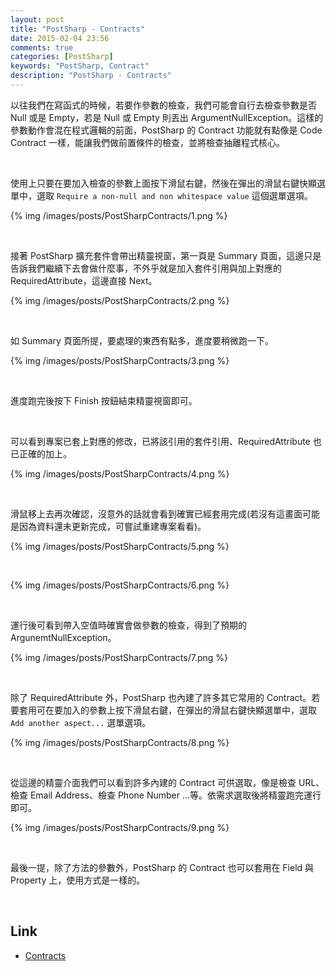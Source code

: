 ```yaml
---
layout: post
title: "PostSharp - Contracts"
date: 2015-02-04 23:56
comments: true
categories: [PostSharp]
keywords: "PostSharp, Contract"
description: "PostSharp - Contracts"
---
```


以往我們在寫函式的時候，若要作參數的檢查，我們可能會自行去檢查參數是否 Null 或是 Empty，若是 Null 或 Empty 則丟出 ArgumentNullException。這樣的參數動作會混在程式邏輯的前面，PostSharp 的 Contract 功能就有點像是 Code Contract 一樣，能讓我們做前置條件的檢查，並將檢查抽離程式核心。   

<!-- More -->

<br/>


使用上只要在要加入檢查的參數上面按下滑鼠右鍵，然後在彈出的滑鼠右鍵快顯選單中，選取 `Require a non-null and non whitespace value` 這個選單選項。

{% img /images/posts/PostSharpContracts/1.png %}

<br/>


接著 PostSharp 擴充套件會帶出精靈視窗，第一頁是 Summary 頁面，這邊只是告訴我們繼續下去會做什麼事，不外乎就是加入套件引用與加上對應的 RequiredAttribute，這邊直接 Next。

{% img /images/posts/PostSharpContracts/2.png %}

<br/>


如 Summary 頁面所提，要處理的東西有點多，進度要稍微跑一下。  

{% img /images/posts/PostSharpContracts/3.png %}

<br/>


進度跑完後按下 Finish 按鈕結束精靈視窗即可。  

<br/>


可以看到專案已套上對應的修改，已將該引用的套件引用、RequiredAttribute 也已正確的加上。

{% img /images/posts/PostSharpContracts/4.png %}

<br/>


滑鼠移上去再次確認，沒意外的話就會看到確實已經套用完成(若沒有這畫面可能是因為資料還未更新完成，可嘗試重建專案看看)。  

{% img /images/posts/PostSharpContracts/5.png %}

<br/>

{% img /images/posts/PostSharpContracts/6.png %}

<br/>


運行後可看到帶入空值時確實會做參數的檢查，得到了預期的 ArgunemtNullException。  

{% img /images/posts/PostSharpContracts/7.png %}

<br/>


除了 RequiredAttribute 外，PostSharp 也內建了許多其它常用的 Contract。若要套用可在要加入的參數上按下滑鼠右鍵，在彈出的滑鼠右鍵快顯選單中，選取 `Add another aspect...` 選單選項。  

{% img /images/posts/PostSharpContracts/8.png %}

<br/>


從這邊的精靈介面我們可以看到許多內建的 Contract 可供選取，像是檢查 URL、檢查 Email Address、檢查 Phone Number ...等。依需求選取後將精靈跑完運行即可。    

{% img /images/posts/PostSharpContracts/9.png %}

<br/>


最後一提，除了方法的參數外，PostSharp 的 Contract 也可以套用在 Field 與 Property 上，使用方式是一樣的。  

<br/>

Link
----
* [Contracts](http://doc.postsharp.net/contracts)
